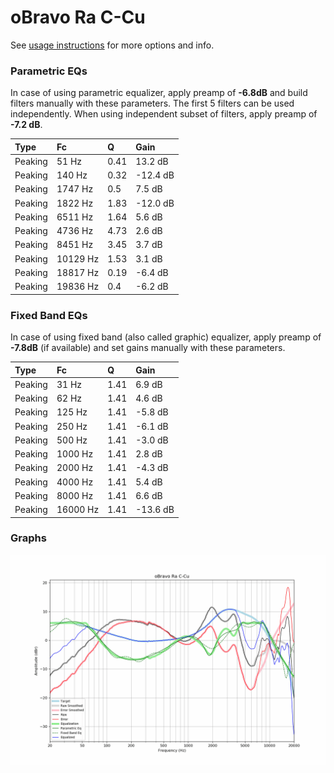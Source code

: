# oBravo Ra C-Cu
See [usage instructions](https://github.com/jaakkopasanen/AutoEq#usage) for more options and info.

### Parametric EQs
In case of using parametric equalizer, apply preamp of **-6.8dB** and build filters manually
with these parameters. The first 5 filters can be used independently.
When using independent subset of filters, apply preamp of **-7.2 dB**.

| Type    | Fc       |    Q | Gain     |
|:--------|:---------|:-----|:---------|
| Peaking | 51 Hz    | 0.41 | 13.2 dB  |
| Peaking | 140 Hz   | 0.32 | -12.4 dB |
| Peaking | 1747 Hz  | 0.5  | 7.5 dB   |
| Peaking | 1822 Hz  | 1.83 | -12.0 dB |
| Peaking | 6511 Hz  | 1.64 | 5.6 dB   |
| Peaking | 4736 Hz  | 4.73 | 2.6 dB   |
| Peaking | 8451 Hz  | 3.45 | 3.7 dB   |
| Peaking | 10129 Hz | 1.53 | 3.1 dB   |
| Peaking | 18817 Hz | 0.19 | -6.4 dB  |
| Peaking | 19836 Hz | 0.4  | -6.2 dB  |

### Fixed Band EQs
In case of using fixed band (also called graphic) equalizer, apply preamp of **-7.8dB**
(if available) and set gains manually with these parameters.

| Type    | Fc       |    Q | Gain     |
|:--------|:---------|:-----|:---------|
| Peaking | 31 Hz    | 1.41 | 6.9 dB   |
| Peaking | 62 Hz    | 1.41 | 4.6 dB   |
| Peaking | 125 Hz   | 1.41 | -5.8 dB  |
| Peaking | 250 Hz   | 1.41 | -6.1 dB  |
| Peaking | 500 Hz   | 1.41 | -3.0 dB  |
| Peaking | 1000 Hz  | 1.41 | 2.8 dB   |
| Peaking | 2000 Hz  | 1.41 | -4.3 dB  |
| Peaking | 4000 Hz  | 1.41 | 5.4 dB   |
| Peaking | 8000 Hz  | 1.41 | 6.6 dB   |
| Peaking | 16000 Hz | 1.41 | -13.6 dB |

### Graphs
![](./oBravo%20Ra%20C-Cu.png)